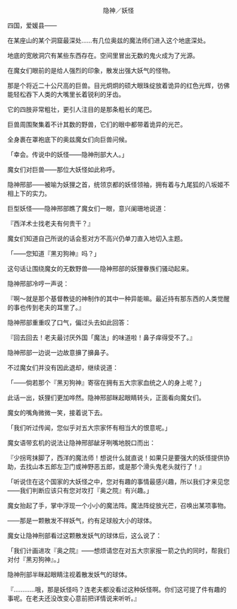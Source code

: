 <p align="center">隐神／妖怪</p>

四国，爱媛县——

在某座山的某个洞窟最深处……有几位奥兹的魔法师们进入这个地底深处。

地底的宽敞洞穴有某些东西存在。空间里冒出无数的鬼火成为了光源。

在魔女们眼前的是给人强烈的印象，散发出强大妖气的怪物。

那是个将近二十公尺高的巨兽。目光炯炯的硕大眼珠绽放着诡异的红色光辉，彷佛能轻松吞下人类的大嘴里长着锐利的牙齿。

它的四肢非常粗壮，更引人注目的是那条粗长的尾巴。

巨兽周围聚集着不计其数的野兽，它们的眼中都带着诡异的光芒。

全身裹在罩袍底下的奥兹魔女们向巨兽问候。

「幸会。传说中的妖怪——隐神刑部大人。」

魔女们对巨兽——那位大妖怪如此称呼。

隐神邢部——被喻为妖狸之首，统领京都的妖怪领袖，拥有着与九尾狐的八坂姬不相上下的实力。

巨型妖怪——隐神邢部瞧了魔女们一眼，意兴阑珊地说道：

『西洋术士找老夫有何贵干？』

魔女们知道自己所说的话会惹对方不高兴仍单刀直入地切入主题。

「——您知道『黑刃狗神』吗？」

这句话让围绕魔女的无数野兽——隐神邢部的妖狸眷族们骚动起来。

隐神邢部冷哼一声说：

『啊～就是那个基督教徒的神制作的其中一种异能嘛。最近持有那东西的人类觉醒的事也传到老夫的耳里了。』

隐神邢部重重叹了口气，偏过头去如此回答：

『回去回去！老夫最讨厌外国「魔法」的味道啦！鼻子痒得受不了。』

隐神邢部一边说一边故意擤了擤鼻子。

不过魔女们并没有因此退却，继续说道：

「——倘若那个『黑刃狗神』寄宿在拥有五大宗家血统之人的身上呢？」

此话一出，妖狸们更加哗然。隐神邢部眯起眼睛转头，正面看向魔女们。

魔女的嘴角微微一笑，接着说下去。

「我们听过传闻，您似乎对五大宗家怀有相当大的恨意呢。」

魔女语带玄机的说法让隐神邢部龇牙咧嘴地脱口而出：

『少拐弯抹脚了，西洋的魔法师！想说什么就直说！如果只是要强大的妖怪提供协助，去找山本五郎左卫门或神野恶五郎，或是那个滑头鬼老头就行了！』

「听说住在这个国家的大妖怪之中，您对有趣的事情最感兴趣，所以我们才来见您——我们判断应该只有您对攻打『奥之院』有兴趣。」

魔女抬起了手，掌中浮现一个小小的魔法阵。魔法阵绽放光芒，召唤出某项事物。

——那是一颗散发不祥妖气，约有足球般大小的球体。

魔女让隐神刑部看过这颗散发妖气的球体后，这么说了：

「我们计画进攻『奥之院』——想烦请您在对五大宗家报一箭之仇的同时，帮我们对付『黑刃狗神』。」

隐神刑部半眯起眼睛注视着散发妖气的球体。

『…………哦，那是妖怪吗？连老夫都没看过这种妖怪啊。你们这可提了件有趣的事呢。在老夫还没改变心意前把详情说来听听。』

